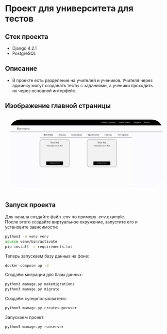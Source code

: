 # Проект для университета для тестов
## Стек проекта
- Django 4.2.1
- PostgreSQL
## Описание
- В проекте есть разделение на учителей и учеников. Учителя через админку могут создавать тесты с заданиями, а ученики проходить их через основной интерфейс.
## Изображение главной страницы
<p><img src="./Screenshot.png" width="1000" title="hover text" style="border:4px; padding:15px; border-radius: 50px"></p>

## Запуск проекта
Для начала создайте файл .env по примеру .env.example.  
После этого создайте виртуальное окружение, запустите его и установите зависимости:
```bash
python3 -m venv venv
source venv/bin/activate
pip install -r requirements.txt
```
Теперь запускаем базу данных на фоне:
```bash
docker-compose up -d
```
Создаём миграции для базы данных:
```bash
python3 manage.py makemigrations
python3 manage.py migrate
```
Создаём суперпользователя:
```bash
python3 manage.py createsuperuser
```
Запускаем проект:
```bash
python3 manage.py runserver
```